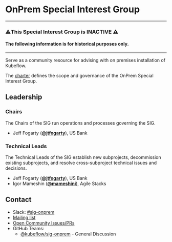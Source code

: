 <!---
This is an autogenerated file!

Please do not edit this file directly, but instead make changes to the
sigs.yaml file in the project root.

To understand how this file is generated, see https://github.com/kubeflow/community/blob/master/generator/README.md
--->
# OnPrem Special Interest Group

<hr>
<h3>⚠️This Special Interest Group is INACTIVE ⚠️</h3>
<h4>The following information is for historical purposes only.</h4>
<hr>

Serve as a community resource for advising with on premises installation of Kubeflow.

The [charter](charter.md) defines the scope and governance of the OnPrem Special Interest Group.



## Leadership

### Chairs
The Chairs of the SIG run operations and processes governing the SIG.

* Jeff Fogarty (**[@jtfogarty](https://github.com/jtfogarty)**), US Bank

### Technical Leads
The Technical Leads of the SIG establish new subprojects, decommission existing
subprojects, and resolve cross-subproject technical issues and decisions.

* Jeff Fogarty (**[@jtfogarty](https://github.com/jtfogarty)**), US Bank
* Igor Mameshin (**[@mameshini](https://github.com/mameshini)**), Agile Stacks

## Contact
- Slack: [#sig-onprem](https://kubeflow.slack.com/messages/sig-onprem)
- [Mailing list](https://groups.google.com/forum/#!forum/kubeflow-discuss)
- [Open Community Issues/PRs](https://github.com/kubeflow/community/labels/sig%2Farea/sig-onprem)
- GitHub Teams:
    - [@kubeflow/sig-onprem](https://github.com/orgs/kubeflow/teams/sig-onprem) - General Discussion

[subproject-definition]: https://github.com/kubeflow/community/blob/master/governance.md#subprojects
<!-- BEGIN CUSTOM CONTENT -->

<!-- END CUSTOM CONTENT -->
